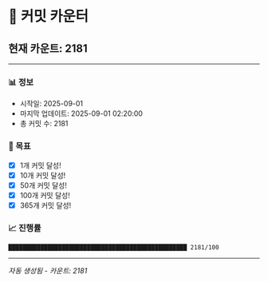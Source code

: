 # 🔢 커밋 카운터

## 현재 카운트: 2181

---

### 📊 정보
- 시작일: 2025-09-01
- 마지막 업데이트: 2025-09-01 02:20:00
- 총 커밋 수: 2181

### 🎯 목표
- [x] 1개 커밋 달성!
- [x] 10개 커밋 달성!
- [x] 50개 커밋 달성!
- [x] 100개 커밋 달성!
- [x] 365개 커밋 달성!

### 📈 진행률
```
██████████████████████████████████████████████████ 2181/100
```

---
*자동 생성됨 - 카운트: 2181*
